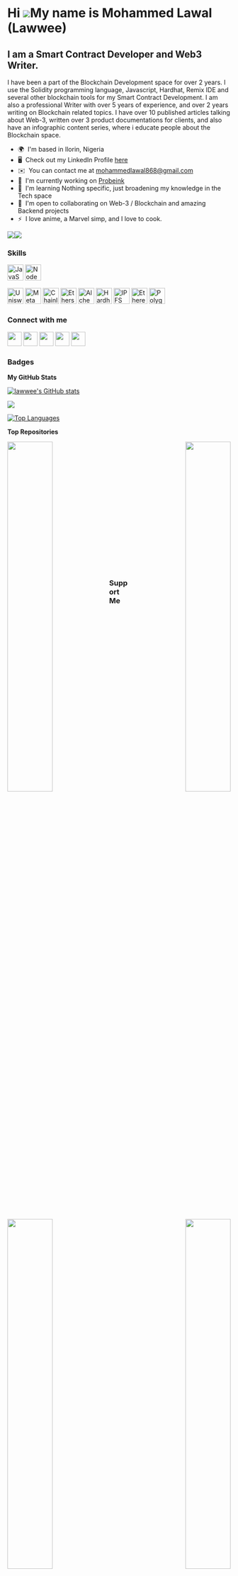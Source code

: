 Hi ![](https://user-images.githubusercontent.com/18350557/176309783-0785949b-9127-417c-8b55-ab5a4333674e.gif)My name is Mohammed Lawal (Lawwee)
======================================================================================================================================

I am a Smart Contract Developer and Web3 Writer.
------------------------------------------------------------

I have been a part of the Blockchain Development space for over 2 years. I use the Solidity programming language, Javascript, Hardhat, Remix IDE and several other blockchain tools for my Smart Contract Development. I am also a professional Writer with over 5 years of experience, and over 2 years writing on Blockchain related topics. I have over 10 published articles talking about Web-3, written over 3 product documentations for clients, and also have an infographic content series, where i educate people about the Blockchain space.

* 🌍  I'm based in Ilorin, Nigeria
* 🖥️  Check out my LinkedIn Profile [here](http://https://linkedin.com/in/mohammed-lawal)
* ✉️  You can contact me at [mohammedlawal868@gmail.com](mailto:mohammedlawal868@gmail.com)
* 🚀  I'm currently working on [Probeink](https://github.com/Centuryleap/ProbeInk)
* 🧠  I'm learning Nothing specific, just broadening my knowledge in the Tech space
* 🤝  I'm open to collaborating on Web-3 / Blockchain and amazing Backend projects
* ⚡  I love anime, a Marvel simp, and I love to cook.

<a href="https://www.twitter.com/lawaldafuture1" target="_blank" rel="noreferrer"><img
src="https://img.shields.io/twitter/follow/lawaldafuture1?logo=twitter&style=for-the-badge&color=facc15&labelColor=1c1917"
/></a><a href="https://www.github.com/lawwee" target="_blank" rel="noreferrer"><img
src="https://img.shields.io/github/followers/lawwee?logo=github&style=for-the-badge&color=facc15&labelColor=1c1917" /></a>

### Skills

<p align="left">
<a href="https://developer.mozilla.org/en-US/docs/Web/JavaScript" target="_blank" rel="noreferrer"><img src="https://raw.githubusercontent.com/danielcranney/readme-generator/main/public/icons/skills/javascript-colored.svg" width="36" height="36" alt="JavaScript" /></a>
<a href="https://nodejs.org/en/" target="_blank" rel="noreferrer"><img src="https://raw.githubusercontent.com/danielcranney/readme-generator/main/public/icons/skills/nodejs-colored.svg" width="36" height="36" alt="NodeJS" /></a>

<a href="https://uniswap.org/" target="_blank" rel="noreferrer"><img src="https://raw.githubusercontent.com/danielcranney/readme-generator/main/public/icons/skills/uniswap-colored.svg" width="36" height="36" alt="Uniswap" /></a>
<a href="https://metamask.io/" target="_blank" rel="noreferrer"><img src="https://raw.githubusercontent.com/danielcranney/readme-generator/main/public/icons/skills/metamask-colored.svg" width="36" height="36" alt="MetaMask" /></a>
<a href="https://chain.link/" target="_blank" rel="noreferrer"><img src="https://raw.githubusercontent.com/danielcranney/readme-generator/main/public/icons/skills/chainlink-colored.svg" width="36" height="36" alt="Chainlink" /></a>
<a href="https://ethers.io" target="_blank" rel="noreferrer"><img src="https://raw.githubusercontent.com/danielcranney/readme-generator/main/public/icons/skills/ethers-colored.svg" width="36" height="36" alt="Ethers" /></a>
<a href="https://docs.alchemy.com/alchemy/documentation/alchemy-web3" target="_blank" rel="noreferrer"><img src="https://raw.githubusercontent.com/danielcranney/readme-generator/main/public/icons/skills/alchemy-colored.svg" width="36" height="36" alt="Alchemy" /></a>
<a href="https://hardhat.org/" target="_blank" rel="noreferrer"><img src="https://raw.githubusercontent.com/danielcranney/readme-generator/main/public/icons/skills/hardhat-colored.svg" width="36" height="36" alt="Hardhat" /></a>
<a href="https://ipfs.io/" target="_blank" rel="noreferrer"><img src="https://raw.githubusercontent.com/danielcranney/readme-generator/main/public/icons/skills/ipfs-colored-dark.svg" width="36" height="36" alt="IPFS" /></a>
<a href="https://ethereum.org/en/" target="_blank" rel="noreferrer"><img src="https://raw.githubusercontent.com/danielcranney/readme-generator/main/public/icons/skills/ethereum-colored.svg" width="36" height="36" alt="Ethereum" /></a>
<a href="https://polygon.technology/" target="_blank" rel="noreferrer"><img src="https://raw.githubusercontent.com/danielcranney/readme-generator/main/public/icons/skills/polygon-colored.svg" width="36" height="36" alt="Polygon" /></a>
</p>


### Connect with me

<p align="left"> <a href="https://discord.com/users/lawwee" target="_blank" rel="noreferrer"><img src="https://raw.githubusercontent.com/danielcranney/readme-generator/main/public/icons/socials/discord.svg" width="32" height="32" /></a> 
  <a href="https://www.github.com/lawwee" target="_blank" rel="noreferrer"><img src="https://raw.githubusercontent.com/danielcranney/readme-generator/main/public/icons/socials/github-dark.svg" width="32" height="32" /></a> <a href="https://www.linkedin.com/in/mohammed-lawal" target="_blank" rel="noreferrer"><img src="https://raw.githubusercontent.com/danielcranney/readme-generator/main/public/icons/socials/linkedin.svg" width="32" height="32" /></a> <a href="http://www.medium.com/Lawwee" target="_blank" rel="noreferrer"><img src="https://raw.githubusercontent.com/danielcranney/readme-generator/main/public/icons/socials/medium-dark.svg" width="32" height="32" /></a> <a href="https://www.twitter.com/lawaldafuture1" target="_blank" rel="noreferrer"><img src="https://raw.githubusercontent.com/danielcranney/readme-generator/main/public/icons/socials/twitter.svg" width="32" height="32" /></a></p>

### Badges

<b>My GitHub Stats</b>

<a href="http://www.github.com/lawwee"><img src="https://github-readme-stats.vercel.app/api?username=lawwee&show_icons=true&hide=&count_private=true&title_color=facc15&text_color=0891b2&icon_color=facc15&bg_color=1c1917&hide_border=true&show_icons=true" alt="lawwee's GitHub stats" /></a>

<a href="http://www.github.com/lawwee"><img src="https://github-readme-streak-stats.herokuapp.com/?user=lawwee&stroke=0891b2&background=1c1917&ring=facc15&fire=facc15&currStreakNum=0891b2&currStreakLabel=facc15&sideNums=0891b2&sideLabels=0891b2&dates=0891b2&hide_border=true" /></a>

<a href="https://github.com/lawwee" align="left"><img src="https://github-readme-stats.vercel.app/api/top-langs/?username=lawwee&langs_count=10&title_color=facc15&text_color=0891b2&icon_color=facc15&bg_color=1c1917&hide_border=true&locale=en&custom_title=Top%20%Languages" alt="Top Languages" /></a>

<b>Top Repositories</b>

<div width="100%" align="center"><a href="https://github.com/lawwee/Guesstimate" align="left"><img align="left" width="45%" src="https://github-readme-stats.vercel.app/api/pin/?username=lawwee&repo=Guesstimate&title_color=facc15&text_color=0891b2&icon_color=facc15&bg_color=1c1917&hide_border=true&locale=en" /></a><a href="https://github.com/lawwee/Crowd_Token" align="right"><img align="right" width="45%" src="https://github-readme-stats.vercel.app/api/pin/?username=lawwee&repo=Crowd_Token&title_color=facc15&text_color=0891b2&icon_color=facc15&bg_color=1c1917&hide_border=true&locale=en" /></a></div><br /><br /><br /><br /><br /><br /><br />

<br />

<div width="100%" align="center"><a href="https://github.com/lawwee/RuneToken" align="left"><img align="left" width="45%" src="https://github-readme-stats.vercel.app/api/pin/?username=lawwee&repo=RuneToken&title_color=facc15&text_color=0891b2&icon_color=facc15&bg_color=1c1917&hide_border=true&locale=en" /></a><a href="https://github.com/lawwee/Rune_Marketplace" align="right"><img align="right" width="45%" src="https://github-readme-stats.vercel.app/api/pin/?username=lawwee&repo=Rune_Marketplace&title_color=facc15&text_color=0891b2&icon_color=facc15&bg_color=1c1917&hide_border=true&locale=en" /></a></div><br /><br /><br /><br /><br />

<br /><br /><br />

### Support Me

<a href="https://www.buymeacoffee.com/lawwee"><img src="https://cdn.buymeacoffee.com/buttons/v2/default-yellow.png" width="200" /></a>
